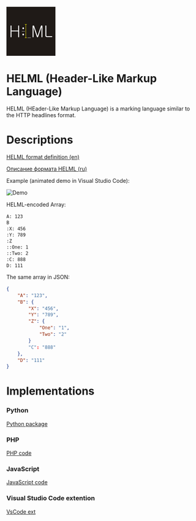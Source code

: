 
![helml-logo](logo/icon.png)

# HELML (Header-Like Markup Language)

HELML (HEader-Like Markup Language) is a marking language similar to the HTTP headlines format.

# Descriptions

[HELML format definition (en)](./README-HELML_en.md)

[Описание формата HELML (ru)](./README-HELML_ru.md)


Example (animated demo in Visual Studio Code):

![Demo](https://i.imgur.com/WyGbJmO.gif)

HELML-encoded Array:
```console
A: 123
B
:X: 456
:Y: 789
:Z
::One: 1
::Two: 2
:C: 888
D: 111
```
The same array in JSON:
```json
{
    "A": "123",
    "B": {
        "X": "456",
        "Y": "789",
        "Z": {
            "One": "1",
            "Two": "2"
        }
        "C": "888"
    },
    "D": "111"
}
```



# Implementations

### Python

[Python package](./Python)

### PHP

[PHP code](./PHP)

### JavaScript

[JavaScript code](.JavaScript)


### Visual Studio Code extention

[VsCode ext](.helml-vscode-plugin)
